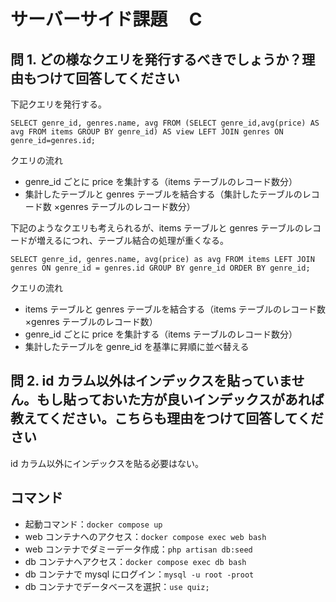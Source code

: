 # サーバーサイド課題　 C

## 問 1. どの様なクエリを発行するべきでしょうか？理由もつけて回答してください

下記クエリを発行する。

```
SELECT genre_id, genres.name, avg FROM (SELECT genre_id,avg(price) AS avg FROM items GROUP BY genre_id) AS view LEFT JOIN genres ON genre_id=genres.id;
```

クエリの流れ

- genre_id ごとに price を集計する（items テーブルのレコード数分）
- 集計したテーブルと genres テーブルを結合する（集計したテーブルのレコード数 ×genres テーブルのレコード数分）

下記のようなクエリも考えられるが、items テーブルと genres テーブルのレコードが増えるにつれ、テーブル結合の処理が重くなる。

```
SELECT genre_id, genres.name, avg(price) as avg FROM items LEFT JOIN genres ON genre_id = genres.id GROUP BY genre_id ORDER BY genre_id;
```

クエリの流れ

- items テーブルと genres テーブルを結合する（items テーブルのレコード数 ×genres テーブルのレコード数）
- genre_id ごとに price を集計する（items テーブルのレコード数分）
- 集計したテーブルを genre_id を基準に昇順に並べ替える

## 問 2. id カラム以外はインデックスを貼っていません。もし貼っておいた方が良いインデックスがあれば教えてください。こちらも理由をつけて回答してください

id カラム以外にインデックスを貼る必要はない。

## コマンド

- 起動コマンド：`docker compose up`
- web コンテナへのアクセス：`docker compose exec web bash`
- web コンテナでダミーデータ作成：`php artisan db:seed`
- db コンテナへアクセス：`docker compose exec db bash`
- db コンテナで mysql にログイン：`mysql -u root -proot`
- db コンテナでデータベースを選択：`use quiz;`
